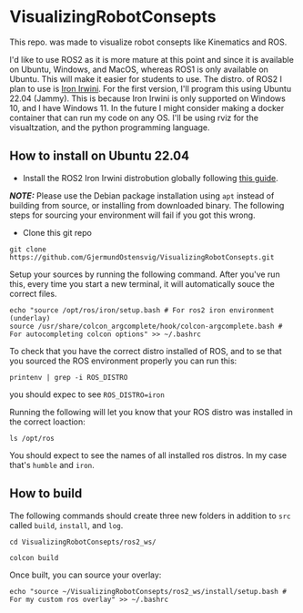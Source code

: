# VisualizingRobotConsepts
This repo. was made to visualize robot consepts like Kinematics and ROS.

I'd like to use ROS2 as it is more mature at this point and since it is available on Ubuntu, Windows, and MacOS, whereas ROS1 is only available on Ubuntu.
This will make it easier for students to use.
The distro. of ROS2 I plan to use is [Iron Irwini](https://docs.ros.org/en/iron/index.html).
For the first version, I'll program this using Ubuntu 22.04 (Jammy). This is because Iron Irwini is only supported on Windows 10, and I have Windows 11. In the future I might consider making a docker container that can run my code on any OS.
I'll be using rviz for the visualtzation, and the python programming language.

## How to install on Ubuntu 22.04 
- Install the ROS2 Iron Irwini distrobution globally following [this guide](https://docs.ros.org/en/iron/Installation.html). 

**_NOTE:_**  Please use the Debian package installation using `apt` instead of building from source, or installing from downloaded binary. The following steps for sourcing your environment will fail if you got this wrong. 

- Clone this git repo

```
git clone https://github.com/GjermundOstensvig/VisualizingRobotConsepts.git
``````

Setup your sources by running the following command. After you've run this, every time you start a new terminal, it will automatically souce the correct files. 
```
echo "source /opt/ros/iron/setup.bash # For ros2 iron environment (underlay) 
source /usr/share/colcon_argcomplete/hook/colcon-argcomplete.bash # For autocompleting colcon options" >> ~/.bashrc
```

To check that you have the correct distro installed of ROS, and to se that you sourced the ROS environment properly you can run this:
```
printenv | grep -i ROS_DISTRO
```
you should expec to see `ROS_DISTRO=iron`

Running the following will let you know that your ROS distro was installed in the correct loaction:
```
ls /opt/ros
```
You should expect to see the names of all installed ros distros. In my case that's `humble` and `iron`.

## How to build 

The following commands should create three new folders in addition to `src` called `build`, `install`, and  `log`.
```
cd VisualizingRobotConsepts/ros2_ws/
```

```
colcon build
```
Once built, you can source your overlay:
```
echo "source ~/VisualizingRobotConsepts/ros2_ws/install/setup.bash # For my custom ros overlay" >> ~/.bashrc
```
